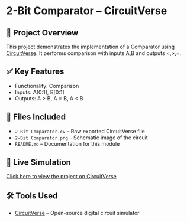 # 2-Bit Comparator – CircuitVerse

## 🧠 Project Overview
This project demonstrates the implementation of a Comparator using [CircuitVerse](https://circuitverse.org). It performs comparison with inputs A,B and outputs <,>,=.

## ✅ Key Features
- Functionality: Comparison 
- Inputs: A[0:1], B[0:1]
- Outputs: A > B, A = B, A < B

## 📂 Files Included
- `2-Bit Comparator.cv` – Raw exported CircuitVerse file
- `2-Bit Comparator.png` – Schematic image of the circuit
- `README.md` – Documentation for this module

## 🔗 Live Simulation
[Click here to view the project on CircuitVerse](https://circuitverse.org/simulator/edit/combinational-circuits-56b3eff8-ad6c-4378-84ce-344064c6d80c)

## 🛠 Tools Used
- [CircuitVerse](https://circuitverse.org) – Open-source digital circuit simulator